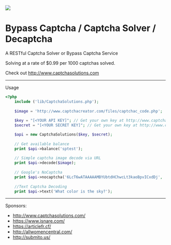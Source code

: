 <img src="http://www.captchasolutions.com/img/captchasolutions.png">

# Bypass Captcha / Captcha Solver / Decaptcha
A RESTful Captcha Solver or Bypass Captcha Service

Solving at a rate of $0.99 per 1000 captchas solved.

Check out http://www.captchasolutions.com

----
Usage

```php
<?php
	include ('lib/CaptchaSolutions.php');
	
	$image = 'http://www.captchacreator.com/files/captchac_code.php';
	
	$key = "[<YOUR API KEY]"; // Get your own key at http://www.captchasolutions.com/register/
	$secret = "[<YOUR SECRET KEY]"; // Get your own key at http://www.captchasolutions.com/register/	

	$api = new CaptchaSolutions($key, $secret);
	
	// Get available balance
	print $api->balance('sptest');
	
	// Simple captcha image decode via URL
	print $api->decode($image);	
	
	// Google's NoCaptcha
	print $api->nocaptcha('6LcT6wATAAAAAMBYUbtdHChwcLt3kaoBpvICxdDj', 'https://www.isnare.com/login.php');	
	
	//Text Captcha Decoding
	print $api->text('What color is the sky?');		
```

----
Sponsors:

- http://www.captchasolutions.com/
- https://www.isnare.com/
- https://articlefr.cf/
- http://allwomencentral.com/
- http://submito.us/
